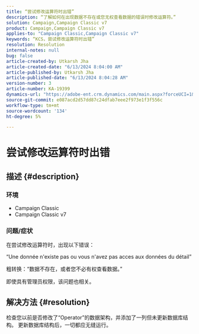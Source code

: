 ```yaml
---
title: “尝试修改运算符时出错”
description: “了解如何在出现数据不存在或您无权查看数据的错误时修改运算符。”
solution: Campaign,Campaign Classic v7
product: Campaign,Campaign Classic v7
applies-to: "Campaign Classic,Campaign Classic v7"
keywords: “KCS，尝试修改运算符时出错”
resolution: Resolution
internal-notes: null
bug: false
article-created-by: Utkarsh Jha
article-created-date: "6/13/2024 8:04:00 AM"
article-published-by: Utkarsh Jha
article-published-date: "6/13/2024 8:04:28 AM"
version-number: 3
article-number: KA-19399
dynamics-url: "https://adobe-ent.crm.dynamics.com/main.aspx?forceUCI=1&pagetype=entityrecord&etn=knowledgearticle&id=b1304b78-5b29-ef11-840b-000d3a37eaf2"
source-git-commit: e087acd2d57dd87c24dfab7eee2f973e1f3f556c
workflow-type: tm+mt
source-wordcount: '134'
ht-degree: 5%

---
```


# 尝试修改运算符时出错

## 描述 {#description}


### <b>环境</b>

- Campaign Classic
- Campaign Classic v7




### <b>问题/症状</b>

在尝试修改运算符时，出现以下错误：

“Une donnée n&#39;existe pas ou vous n&#39;avez pas acces aux données du détail”

粗转换：“数据不存在，或者您不必有权查看数据。”

即使具有管理员权限，该问题也相关。


## 解决方法 {#resolution}


检查您以前是否修改了“Operator”的数据架构，并添加了一列但未更新数据库结构。 更新数据库结构后，一切都应无缝运行。
